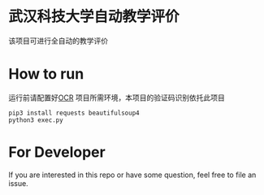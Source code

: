 # 武汉科技大学自动教学评价

该项目可进行全自动的教学评价

# How to run

运行前请配置好[OCR](https://github.com/jokinyang/ocr) 项目所需环境，本项目的验证码识别依托此项目

```shell
pip3 install requests beautifulsoup4
python3 exec.py
```

# For Developer

If you are interested in this repo or have some question, feel free to file an issue. 